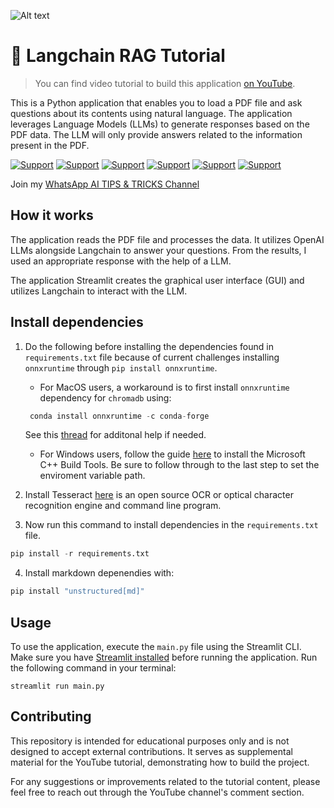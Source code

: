 ![Alt text](https://i.imgur.com/RhRQLLN.jpg)

# 👀 Langchain RAG Tutorial

> You can find video tutorial to build this application [on YouTube](https://youtu.be/nn25oTz8zxE).

This is a Python application that enables you to load a PDF file and ask questions about its contents using natural language. The application leverages Language Models (LLMs) to generate responses based on the PDF data. The LLM will only provide answers related to the information present in the PDF.

[![Support](https://img.shields.io/badge/linktree-white?style=for-the-badge&logo=linktree&logoColor=43E55E)](https://linktr.ee/sagib?lt_utm_source=lt_share_link#373198503)
[![Support](https://img.shields.io/badge/Buy_Me_A_Coffee-white?style=for-the-badge&logo=buymeacoffee&logoColor=FFDD00)](https://buymeacoffee.com/sagibar)
[![Support](https://img.shields.io/badge/linkedin-white?style=for-the-badge&logo=linkedin&logoColor=0A66C2)](https://www.linkedin.com/in/sagi-bar-on)
[![Support](https://img.shields.io/badge/whatsapp-white?style=for-the-badge&logo=whatsapp&logoColor=25D366)](https://api.whatsapp.com/send?phone=972549995050)
[![Support](https://img.shields.io/badge/facebook-white?style=for-the-badge&logo=facebook&logoColor=0866FF)](https://www.facebook.com/sagi.baron)
[![Support](https://img.shields.io/badge/email_me-white?style=for-the-badge&logo=gmail&logoColor=EA4335)](mailto:sagi.baron76@gmail.com)

Join my [WhatsApp AI TIPS & TRICKS Channel](https://whatsapp.com/channel/0029Vaj33VkEawds11JP9o1c)

## How it works

The application reads the PDF file and processes the data. It utilizes OpenAI LLMs alongside Langchain to answer your questions. From the results, I used an appropriate response with the help of a LLM.

The application Streamlit creates the graphical user interface (GUI) and utilizes Langchain to interact with the LLM.

## Install dependencies

1. Do the following before installing the dependencies found in `requirements.txt` file because of current challenges installing `onnxruntime` through `pip install onnxruntime`.

   - For MacOS users, a workaround is to first install `onnxruntime` dependency for `chromadb` using:

   ```python
    conda install onnxruntime -c conda-forge
   ```

   See this [thread](https://github.com/microsoft/onnxruntime/issues/11037) for additonal help if needed.

   - For Windows users, follow the guide [here](https://github.com/bycloudai/InstallVSBuildToolsWindows?tab=readme-ov-file) to install the Microsoft C++ Build Tools. Be sure to follow through to the last step to set the enviroment variable path.

2. Install Tesseract [here](https://github.com/UB-Mannheim/tesseract/wiki) is an open source OCR or optical character recognition engine and command line program.

3. Now run this command to install dependencies in the `requirements.txt` file.

```python
pip install -r requirements.txt
```

4. Install markdown depenendies with:

```python
pip install "unstructured[md]"
```

## Usage

To use the application, execute the `main.py` file using the Streamlit CLI. Make sure you have [Streamlit installed](https://docs.streamlit.io/) before running the application. Run the following command in your terminal:

```
streamlit run main.py
```

## Contributing

This repository is intended for educational purposes only and is not designed to accept external contributions. It serves as supplemental material for the YouTube tutorial, demonstrating how to build the project.

For any suggestions or improvements related to the tutorial content, please feel free to reach out through the YouTube channel's comment section.
